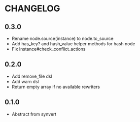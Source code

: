# CHANGELOG

## 0.3.0

* Rename node.source(instance) to node.to_source
* Add has_key? and hash_value helper methods for hash node
* Fix Instance#check_conflict_actions

## 0.2.0

* Add remove_file dsl
* Add warn dsl
* Return empty array if no available rewriters

## 0.1.0

* Abstract from synvert
